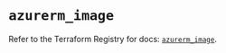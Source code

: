# `azurerm_image`

Refer to the Terraform Registry for docs: [`azurerm_image`](https://registry.terraform.io/providers/hashicorp/azurerm/4.32.0/docs/resources/image).
